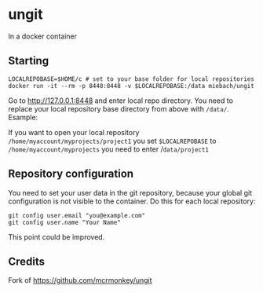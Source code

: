 # ungit

In a docker container

## Starting

```shell
LOCALREPOBASE=$HOME/c # set to your base folder for local repositories
docker run -it --rm -p 8448:8448 -v $LOCALREPOBASE:/data miebach/ungit
```

Go to http://127.0.0.1:8448 and enter local repo directory. You need to replace your local repository base directory from above with `/data/`. Esample: 


If you want to open your local repository `/home/myaccount/myprojects/project1` you set `$LOCALREPOBASE` to `/home/myaccount/myprojects` you need to enter /`data/project1`


## Repository configuration

You need to set your user data in the git repository, because your global git configuration is not visible to the container. Do this for each local repository:

    git config user.email "you@example.com"
    git config user.name "Your Name"

This point could be improved.

## Credits

Fork of https://github.com/mcrmonkey/ungit
